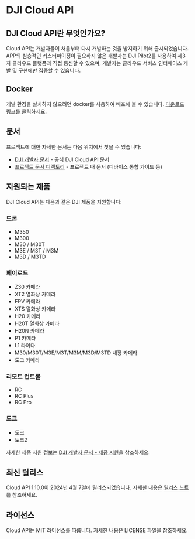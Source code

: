# DJI Cloud API

## DJI Cloud API란 무엇인가요?

Cloud API는 개발자들이 처음부터 다시 개발하는 것을 방지하기 위해 출시되었습니다. APP의 심층적인 커스터마이징이 필요하지 않은 개발자는 DJI Pilot2를 사용하여 제3자 클라우드 플랫폼과 직접 통신할 수 있으며, 개발자는 클라우드 서비스 인터페이스 개발 및 구현에만 집중할 수 있습니다.

## Docker

개발 환경을 설치하지 않으려면 docker를 사용하여 배포해 볼 수 있습니다. [다운로드 링크를 클릭하세요.](https://terra-sz-hc1pro-cloudapi.oss-cn-shenzhen.aliyuncs.com/c0af9fe0d7eb4f35a8fe5b695e4d0b96/docker/cloud_api_sample_docker.zip)

## 문서

프로젝트에 대한 자세한 문서는 다음 위치에서 찾을 수 있습니다:

- [DJI 개발자 문서](https://developer.dji.com/doc/cloud-api-tutorial/cn/) - 공식 DJI Cloud API 문서
- [프로젝트 문서 디렉토리](docs/) - 프로젝트 내 문서 (디바이스 통합 가이드 등)

## 지원되는 제품

DJI Cloud API는 다음과 같은 DJI 제품을 지원합니다:

### 드론
- M350
- M300
- M30 / M30T
- M3E / M3T / M3M
- M3D / M3TD

### 페이로드
- Z30 카메라
- XT2 열화상 카메라
- FPV 카메라
- XTS 열화상 카메라
- H20 카메라
- H20T 열화상 카메라
- H20N 카메라
- P1 카메라
- L1 라이다
- M30/M30T/M3E/M3T/M3M/M3D/M3TD 내장 카메라
- 도크 카메라

### 리모트 컨트롤
- RC
- RC Plus
- RC Pro

### 도크
- 도크
- 도크2

자세한 제품 지원 정보는 [DJI 개발자 문서 - 제품 지원](https://developer.dji.com/doc/cloud-api-tutorial/en/overview/product-support.html)을 참조하세요.

## 최신 릴리스

Cloud API 1.10.0이 2024년 4월 7일에 릴리스되었습니다. 자세한 내용은 [릴리스 노트](https://developer.dji.com/doc/cloud-api-tutorial/cn/)를 참조하세요.

## 라이선스

Cloud API는 MIT 라이선스를 따릅니다. 자세한 내용은 LICENSE 파일을 참조하세요.
